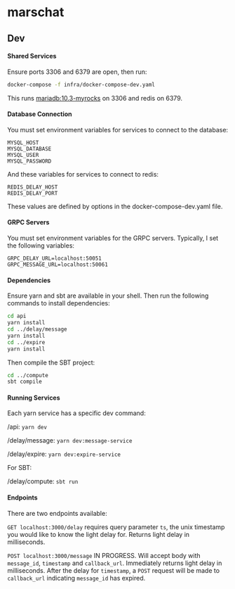 # marschat

## Dev
#### Shared Services
Ensure ports 3306 and 6379 are open, then run:
```bash
docker-compose -f infra/docker-compose-dev.yaml
```
This runs [mariadb:10.3-myrocks](https://quay.io/ahappypie/mariadb:10.3-myrocks) on 3306 and redis on 6379. 

#### Database Connection
You must set environment variables for services to connect to the database: 
```
MYSQL_HOST
MYSQL_DATABASE
MYSQL_USER
MYSQL_PASSWORD
```
And these variables for services to connect to redis:
```
REDIS_DELAY_HOST
REDIS_DELAY_PORT
```
These values are defined by options in the docker-compose-dev.yaml file.


#### GRPC Servers
You must set environment variables for the GRPC servers. Typically, I set the following variables:
```
GRPC_DELAY_URL=localhost:50051
GRPC_MESSAGE_URL=localhost:50061
```

#### Dependencies
Ensure yarn and sbt are available in your shell.
Then run the following commands to install dependencies:
```bash
cd api
yarn install
cd ../delay/message
yarn install
cd ../expire
yarn install
```
Then compile the SBT project:
```bash
cd ../compute
sbt compile
```

#### Running Services
Each yarn service has a specific dev command:

/api: ```yarn dev```

/delay/message: ```yarn dev:message-service```

/delay/expire: ```yarn dev:expire-service```

For SBT:

/delay/compute: ```sbt run```

#### Endpoints
There are two endpoints available:

```GET localhost:3000/delay``` requires query parameter ```ts```, the unix timestamp you would like to know the light delay for. 
Returns light delay in milliseconds.

```POST localhost:3000/message``` IN PROGRESS. Will accept body with ```message_id```, ```timestamp``` and ```callback_url```. 
Immediately returns light delay in milliseconds.
After the delay for ```timestamp```, a ```POST``` request will be made to ```callback_url``` indicating ```message_id``` has expired. 